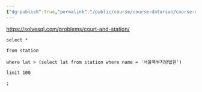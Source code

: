 ```yaml
---
{"dg-publish":true,"permalink":"/public/course/course-datarian/course-datarian/datarian/","tags":["SUBQUERY"],"created":"2025-08-27T14:49:19.804+09:00","updated":"2025-08-29T16:08:46.162+09:00"}
---
```


https://solvesql.com/problems/court-and-station/

```mysql
select *

from station

where lat > (select lat from station where name = '서울북부지방법원')

limit 100

;
```